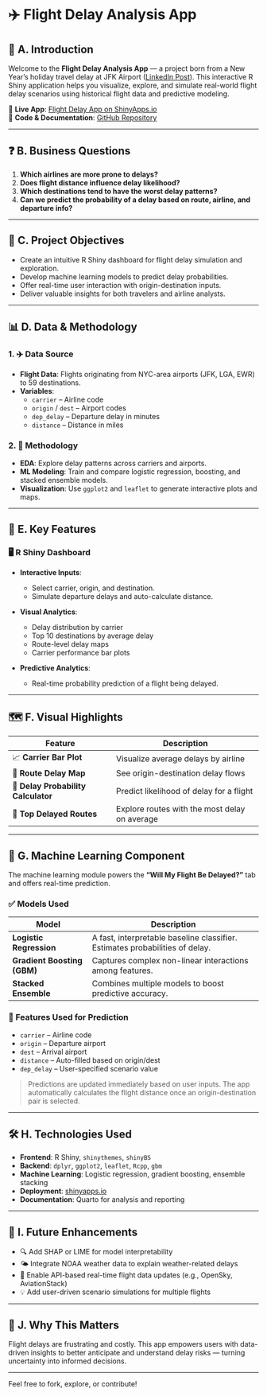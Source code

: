 # ✈️ Flight Delay Analysis App

## 🧭 A. Introduction

Welcome to the **Flight Delay Analysis App** — a project born from a New Year’s holiday travel delay at JFK Airport ([LinkedIn Post](https://www.linkedin.com/posts/minh-phan-0409_it-is-the-new-years-holiday-one-of-the-activity-7280805963832410112-8Cs3?utm_source=share&utm_medium=member_desktop)). This interactive R Shiny application helps you visualize, explore, and simulate real-world flight delay scenarios using historical flight data and predictive modeling.

🎯 **Live App**: [Flight Delay App on ShinyApps.io](http://jj1tt9minh0phan.shinyapps.io/FlightDelayApp)  
📂 **Code & Documentation**: [GitHub Repository](https://github.com/MinhPhanBabsonMSBA/Flight-Delay-Stat-Analysis-App)

---

## ❓ B. Business Questions

1. **Which airlines are more prone to delays?**  
2. **Does flight distance influence delay likelihood?**  
3. **Which destinations tend to have the worst delay patterns?**  
4. **Can we predict the probability of a delay based on route, airline, and departure info?**

---

## 🎯 C. Project Objectives

- Create an intuitive R Shiny dashboard for flight delay simulation and exploration.
- Develop machine learning models to predict delay probabilities.
- Offer real-time user interaction with origin-destination inputs.
- Deliver valuable insights for both travelers and airline analysts.

---

## 📊 D. Data & Methodology

### 1. ✈️ Data Source
- **Flight Data**: Flights originating from NYC-area airports (JFK, LGA, EWR) to 59 destinations.
- **Variables**:
  - `carrier` – Airline code  
  - `origin` / `dest` – Airport codes  
  - `dep_delay` – Departure delay in minutes  
  - `distance` – Distance in miles  

### 2. 🔬 Methodology
- **EDA**: Explore delay patterns across carriers and airports.
- **ML Modeling**: Train and compare logistic regression, boosting, and stacked ensemble models.
- **Visualization**: Use `ggplot2` and `leaflet` to generate interactive plots and maps.

---

## 🧩 E. Key Features

### 🖥️ R Shiny Dashboard

- **Interactive Inputs**:
  - Select carrier, origin, and destination.
  - Simulate departure delays and auto-calculate distance.
  
- **Visual Analytics**:
  - Delay distribution by carrier
  - Top 10 destinations by average delay
  - Route-level delay maps
  - Carrier performance bar plots

- **Predictive Analytics**:
  - Real-time probability prediction of a flight being delayed.

---

## 🗺️ F. Visual Highlights

| Feature | Description |
|--------|-------------|
| 📈 **Carrier Bar Plot** | Visualize average delays by airline |
| 🧭 **Route Delay Map** | See origin-destination delay flows |
| 🧮 **Delay Probability Calculator** | Predict likelihood of delay for a flight |
| 🛫 **Top Delayed Routes** | Explore routes with the most delay on average |

---

## 🤖 G. Machine Learning Component

The machine learning module powers the **“Will My Flight Be Delayed?”** tab and offers real-time prediction.

### ✅ Models Used

| Model                | Description                                                                 |
|---------------------|-----------------------------------------------------------------------------|
| **Logistic Regression** | A fast, interpretable baseline classifier. Estimates probabilities of delay. |
| **Gradient Boosting (GBM)** | Captures complex non-linear interactions among features.                 |
| **Stacked Ensemble**     | Combines multiple models to boost predictive accuracy.                     |

### 📐 Features Used for Prediction
- `carrier` – Airline code  
- `origin` – Departure airport  
- `dest` – Arrival airport  
- `distance` – Auto-filled based on origin/dest  
- `dep_delay` – User-specified scenario value  

> Predictions are updated immediately based on user inputs. The app automatically calculates the flight distance once an origin-destination pair is selected.

---

## 🛠️ H. Technologies Used

- **Frontend**: R Shiny, `shinythemes`, `shinyBS`
- **Backend**: `dplyr`, `ggplot2`, `leaflet`, `Rcpp`, `gbm`
- **Machine Learning**: Logistic regression, gradient boosting, ensemble stacking
- **Deployment**: [shinyapps.io](http://jj1tt9minh0phan.shinyapps.io/FlightDelayApp)
- **Documentation**: Quarto for analysis and reporting

---

## 📌 I. Future Enhancements

- 🔍 Add SHAP or LIME for model interpretability  
- 🌤️ Integrate NOAA weather data to explain weather-related delays  
- 🔄 Enable API-based real-time flight data updates (e.g., OpenSky, AviationStack)  
- 💡 Add user-driven scenario simulations for multiple flights  

---

## 🙌 J. Why This Matters

Flight delays are frustrating and costly. This app empowers users with data-driven insights to better anticipate and understand delay risks — turning uncertainty into informed decisions.

---

Feel free to fork, explore, or contribute!
